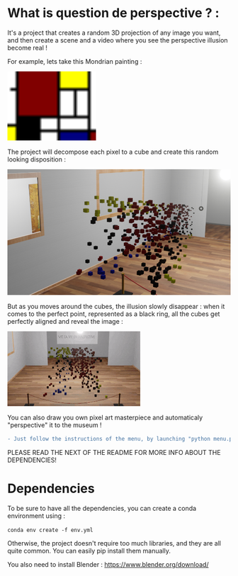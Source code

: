 # What is question de perspective ? :

It's a project that creates a random 3D projection of any image you want, and then create a scene and a video where you
see the perspective illusion become real !

 For example, lets take this Mondrian painting :

<img src="./data/for_readme/mondrian.png" alt="Mondrian" width="200">

The project will decompose each pixel to a cube and create this random looking disposition :

![perspective](./data/for_readme/perspective_mondrian.png)

But as you moves around the cubes, the illusion slowly disappear : when it comes to the perfect point, represented
as a black ring, all the cubes get perfectly aligned and reveal the image :

![gif](./data/for_readme/gif_mondrian.gif)

You can also draw you own pixel art masterpiece and automaticaly "perspective" it to the museum !

```diff
- Just follow the instructions of the menu, by launching "python menu.py"
```



PLEASE READ THE NEXT OF THE README FOR MORE INFO ABOUT THE DEPENDENCIES!
# Dependencies
To be sure to have all the dependencies, you can create a conda environment using :

`conda env create -f env.yml`

Otherwise, the project doesn't require too much libraries, and they are all quite common. You can easily pip install them
manually.

You also need to install Blender : https://www.blender.org/download/
